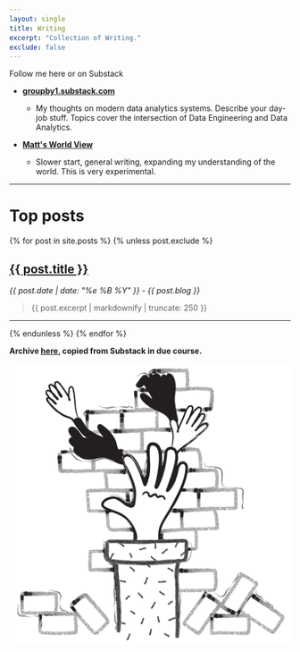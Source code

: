 ```yaml
---
layout: single
title: Writing
excerpt: "Collection of Writing."
exclude: false
---
```




Follow me here or on Substack

* **[groupby1.substack.com](https://groupby1.substack.com/)**

  * My thoughts on modern data analytics systems.  Describe your day-job stuff. Topics cover the intersection of Data Engineering and Data Analytics. 

*  **[Matt's World View](https://rdrn.substack.com)**

    * Slower start, general writing, expanding my understanding of the world. This is very experimental. 

---


# Top posts 

{% for post in site.posts %}
  {% unless post.exclude %} 
    

## <a href="{{ post.url | relative_url }}" rel="permalink">{{ post.title }}</a>  
<i><time datetime="{{ page.date | date_to_xmlschema }}">{{ post.date | date: "%e %B %Y" }}</time> - {{ post.blog }}  </i>


> <p class="archive-item-excerpt" itemprop="description">{{ post.excerpt | markdownify |  truncate: 250 }}

--- 
  {% endunless %}
{% endfor %}

**Archive [here](/writing/writing_archive), copied from Substack in due course.**

<img name="absurd.design" src="/assets/images/ad_blog.png" alt=""/>
